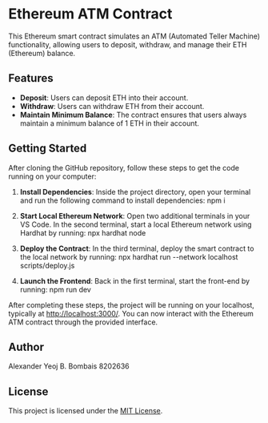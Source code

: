 # Ethereum ATM Contract

This Ethereum smart contract simulates an ATM (Automated Teller Machine) functionality, allowing users to deposit, withdraw, and manage their ETH (Ethereum) balance.

## Features

- **Deposit**: Users can deposit ETH into their account.
- **Withdraw**: Users can withdraw ETH from their account.
- **Maintain Minimum Balance**: The contract ensures that users always maintain a minimum balance of 1 ETH in their account.

## Getting Started

After cloning the GitHub repository, follow these steps to get the code running on your computer:

1. **Install Dependencies**: Inside the project directory, open your terminal and run the following command to install dependencies: npm i


2. **Start Local Ethereum Network**: Open two additional terminals in your VS Code. In the second terminal, start a local Ethereum network using Hardhat by running: npx hardhat node
   
3. **Deploy the Contract**: In the third terminal, deploy the smart contract to the local network by running: npx hardhat run --network localhost scripts/deploy.js

4. **Launch the Frontend**: Back in the first terminal, start the front-end by running: npm run dev
   
After completing these steps, the project will be running on your localhost, typically at [http://localhost:3000/](http://localhost:3000/). You can now interact with the Ethereum ATM contract through the provided interface.

## Author

Alexander Yeoj B. Bombais
8202636

## License

This project is licensed under the [MIT License](LICENSE).





